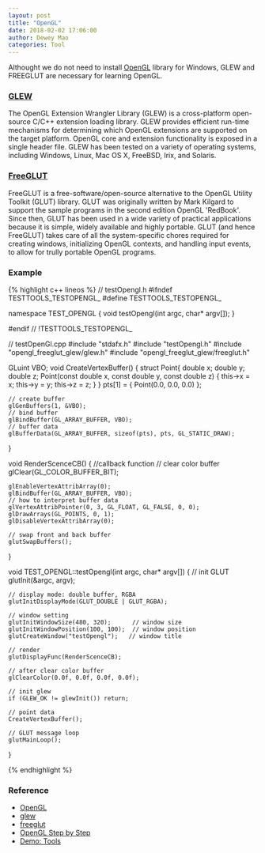 ```yaml
--- 
layout: post 
title: "OpenGL" 
date: 2018-02-02 17:06:00 
author: Dewey Mao 
categories: Tool 
--- 
```

Althought we do not need to install <a href="https://www.opengl.org/" target="_blank">OpenGL</a> library for Windows, GLEW and FREEGLUT are necessary for learning OpenGL.
### <a href="http://glew.sourceforge.net/" target="_blank">GLEW</a>
The OpenGL Extension Wrangler Library (GLEW) is a cross-platform open-source C/C++ extension loading library. 
GLEW provides efficient run-time mechanisms for determining which OpenGL extensions are supported on the target platform. 
OpenGL core and extension functionality is exposed in a single header file. 
GLEW has been tested on a variety of operating systems, including Windows, Linux, Mac OS X, FreeBSD, Irix, and Solaris.

### <a href="http://freeglut.sourceforge.net/" target="_blank">FreeGLUT</a>
FreeGLUT is a free-software/open-source alternative to the OpenGL Utility Toolkit (GLUT) library. 
GLUT was originally written by Mark Kilgard to support the sample programs in the second edition OpenGL 'RedBook'. 
Since then, GLUT has been used in a wide variety of practical applications because it is simple, widely available and highly portable.
GLUT (and hence FreeGLUT) takes care of all the system-specific chores required for creating windows, initializing OpenGL contexts, and handling input events, to allow for trully portable OpenGL programs.

### Example
{% highlight c++ lineos %}
// testOpengl.h
#ifndef TESTTOOLS_TESTOPENGL_
#define TESTTOOLS_TESTOPENGL_

namespace TEST_OPENGL {
	void testOpengl(int argc, char* argv[]);
}

#endif // !TESTTOOLS_TESTOPENGL_

// testOpenGl.cpp
#include "stdafx.h"
#include "testOpengl.h"
#include "opengl_freeglut_glew/glew.h"
#include "opengl_freeglut_glew/freeglut.h"

GLuint VBO;
void CreateVertexBuffer() {
	struct Point{
		double x;
		double y;
		double z;
		Point(const double x, const double y, const double z) { this->x = x; this->y = y; this->z = z; }
	} pts[1] = { Point(0.0, 0.0, 0.0) };

	// create buffer
	glGenBuffers(1, &VBO);
	// bind buffer
	glBindBuffer(GL_ARRAY_BUFFER, VBO);
	// buffer data
	glBufferData(GL_ARRAY_BUFFER, sizeof(pts), pts, GL_STATIC_DRAW);
}

void RenderScenceCB() { //callback function
	// clear color buffer
	glClear(GL_COLOR_BUFFER_BIT);

	glEnableVertexAttribArray(0);
	glBindBuffer(GL_ARRAY_BUFFER, VBO);
	// how to interpret buffer data
	glVertexAttribPointer(0, 3, GL_FLOAT, GL_FALSE, 0, 0);
	glDrawArrays(GL_POINTS, 0, 1);
	glDisableVertexAttribArray(0);

	// swap front and back buffer
	glutSwapBuffers();
}

void TEST_OPENGL::testOpengl(int argc, char* argv[]) {
	// init GLUT
	glutInit(&argc, argv);

	// display mode: double buffer, RGBA
	glutInitDisplayMode(GLUT_DOUBLE | GLUT_RGBA);

	// window setting 
	glutInitWindowSize(480, 320);      // window size
	glutInitWindowPosition(100, 100);  // window position
	glutCreateWindow("testOpengl");   // window title

	// render
	glutDisplayFunc(RenderScenceCB);

	// after clear color buffer
	glClearColor(0.0f, 0.0f, 0.0f, 0.0f);

	// init glew
	if (GLEW_OK != glewInit()) return;

	// point data
	CreateVertexBuffer();

	// GLUT message loop
	glutMainLoop();
}

{% endhighlight %}

### Reference
- <a href="https://www.opengl.org/" target="_blank">OpenGL</a>
- <a href="http://glew.sourceforge.net/" target="_blank">glew</a>
- <a href="http://freeglut.sourceforge.net/" target="_blank">freeglut</a>
- <a href="http://blog.csdn.net/column/details/13062.html" target="_blank"> OpenGL Step by Step </a>
- <a href="https://github.com/deweymao/Tools" target="_blank"> Demo: Tools </a>


